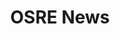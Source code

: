 ---
# Documentation: https://wowchemy.com/docs/page-builder/
widget: pages
active: true
headless: true
weight: 15

title: OSRE News

content:
  count: 5
  filters:
    author: ''
    category: 'news'
    exclude_featured: false
    publication_type: ''
    tag: 'osre'
  offset: 0
  order: desc
  page_type: post
design:
  view: compact
  columns: '2'

---